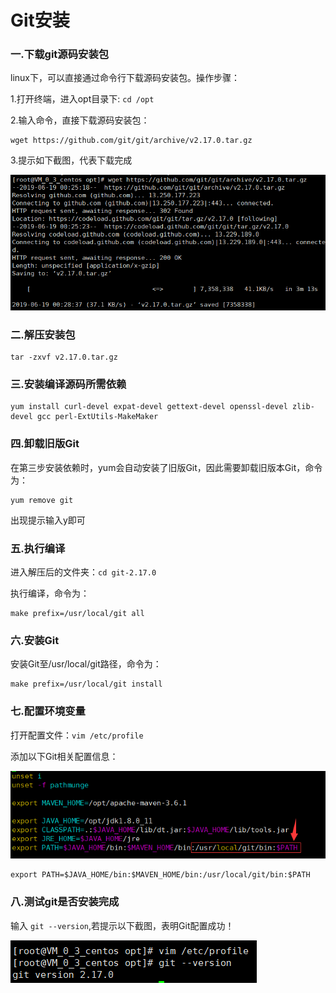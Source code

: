 # Git安装

### 一.下载git源码安装包

linux下，可以直接通过命令行下载源码安装包。操作步骤：

1.打开终端，进入opt目录下: `cd /opt`

2.输入命令，直接下载源码安装包：

```
wget https://github.com/git/git/archive/v2.17.0.tar.gz
```

3.提示如下截图，代表下载完成

![1560875346120](assets/1560875346120.png)

### 二.解压安装包

```
tar -zxvf v2.17.0.tar.gz
```

### 三.安装编译源码所需依赖

```
yum install curl-devel expat-devel gettext-devel openssl-devel zlib-devel gcc perl-ExtUtils-MakeMaker
```

### 四.卸载旧版Git

在第三步安装依赖时，yum会自动安装了旧版Git，因此需要卸载旧版本Git，命令为：

```
yum remove git
```

出现提示输入y即可

### 五.执行编译

进入解压后的文件夹：`cd git-2.17.0`

执行编译，命令为：

```
make prefix=/usr/local/git all
```

### 六.安装Git

安装Git至/usr/local/git路径，命令为：

```
make prefix=/usr/local/git install
```

### 七.配置环境变量

打开配置文件：`vim /etc/profile`

添加以下Git相关配置信息：

![1560876024316](assets/1560876024316.png)

```
export PATH=$JAVA_HOME/bin:$MAVEN_HOME/bin:/usr/local/git/bin:$PATH
```

### 八.测试git是否安装完成

输入 `git --version`,若提示以下截图，表明Git配置成功！

![1560876121502](assets/1560876121502.png)